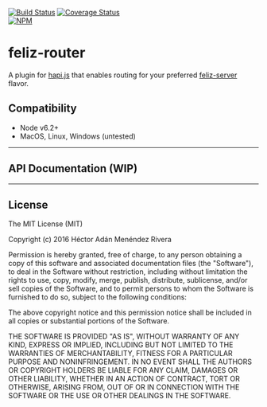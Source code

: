 [![Build
Status](https://travis-ci.org/gikmx/feliz-router.svg?branch=master)](https://travis-ci.org/gikmx/feliz-router)
[![Coverage
Status](https://coveralls.io/repos/github/gikmx/feliz-router/badge.svg?branch=master)](https://coveralls.io/github/gikmx/feliz-router?branch=master)
<br>
[![NPM](https://nodei.co/npm/feliz-router.png?downloads=true&downloadRank=true&stars=true)](https://nodei.co/npm/feliz-router/)

# feliz-router
A plugin for [hapi.js](http://github.com/gikmx/feliz) that enables routing for your
preferred [feliz-server](https://github.com/search?q=org%3Agikmx+feliz-server) flavor.

## Compatibility

* Node v6.2+
* MacOS, Linux, Windows (untested)

---

## API Documentation (WIP)


---

## License
The MIT License (MIT)

Copyright (c) 2016 Héctor Adán Menéndez Rivera

Permission is hereby granted, free of charge, to any person obtaining a copy
of this software and associated documentation files (the "Software"), to deal
in the Software without restriction, including without limitation the rights
to use, copy, modify, merge, publish, distribute, sublicense, and/or sell
copies of the Software, and to permit persons to whom the Software is
furnished to do so, subject to the following conditions:

The above copyright notice and this permission notice shall be included in all
copies or substantial portions of the Software.

THE SOFTWARE IS PROVIDED "AS IS", WITHOUT WARRANTY OF ANY KIND, EXPRESS OR
IMPLIED, INCLUDING BUT NOT LIMITED TO THE WARRANTIES OF MERCHANTABILITY,
FITNESS FOR A PARTICULAR PURPOSE AND NONINFRINGEMENT. IN NO EVENT SHALL THE
AUTHORS OR COPYRIGHT HOLDERS BE LIABLE FOR ANY CLAIM, DAMAGES OR OTHER
LIABILITY, WHETHER IN AN ACTION OF CONTRACT, TORT OR OTHERWISE, ARISING FROM,
OUT OF OR IN CONNECTION WITH THE SOFTWARE OR THE USE OR OTHER DEALINGS IN THE
SOFTWARE.
